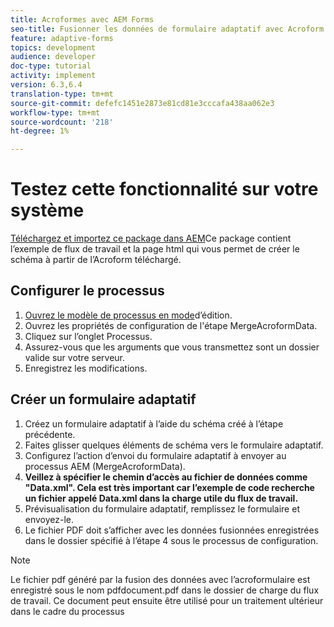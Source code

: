 ```yaml
---
title: Acroformes avec AEM Forms
seo-title: Fusionner les données de formulaire adaptatif avec Acroform
feature: adaptive-forms
topics: development
audience: developer
doc-type: tutorial
activity: implement
version: 6.3,6.4
translation-type: tm+mt
source-git-commit: defefc1451e2873e81cd81e3cccafa438aa062e3
workflow-type: tm+mt
source-wordcount: '218'
ht-degree: 1%

---
```



# Testez cette fonctionnalité sur votre système

[Téléchargez et importez ce package dans AEM](assets/acro-form-aem-form.zip)Ce package contient l’exemple de flux de travail et la page html qui vous permet de créer le schéma à partir de l’Acroform téléchargé.

## Configurer le processus

1. [Ouvrez le modèle de processus en mode](http://localhost:4502/editor.html/conf/global/settings/workflow/models/MergeAcroformData.html)d’édition.
2. Ouvrez les propriétés de configuration de l&#39;étape MergeAcroformData.
3. Cliquez sur l’onglet Processus.
4. Assurez-vous que les arguments que vous transmettez sont un dossier valide sur votre serveur.
5. Enregistrez les modifications.

## Créer un formulaire adaptatif

1. Créez un formulaire adaptatif à l’aide du schéma créé à l’étape précédente.
2. Faites glisser quelques éléments de schéma vers le formulaire adaptatif.
3. Configurez l’action d’envoi du formulaire adaptatif à envoyer au processus AEM (MergeAcroformData).
4. **Veillez à spécifier le chemin d’accès au fichier de données comme &quot;Data.xml&quot;. Cela est très important car l’exemple de code recherche un fichier appelé Data.xml dans la charge utile du flux de travail.**
5. Prévisualisation du formulaire adaptatif, remplissez le formulaire et envoyez-le.
6. Le fichier PDF doit s’afficher avec les données fusionnées enregistrées dans le dossier spécifié à l’étape 4 sous le processus de configuration.

>[!NOTE]
>
>Le fichier pdf généré par la fusion des données avec l’acroformulaire est enregistré sous le nom pdfdocument.pdf dans le dossier de charge du flux de travail. Ce document peut ensuite être utilisé pour un traitement ultérieur dans le cadre du processus
